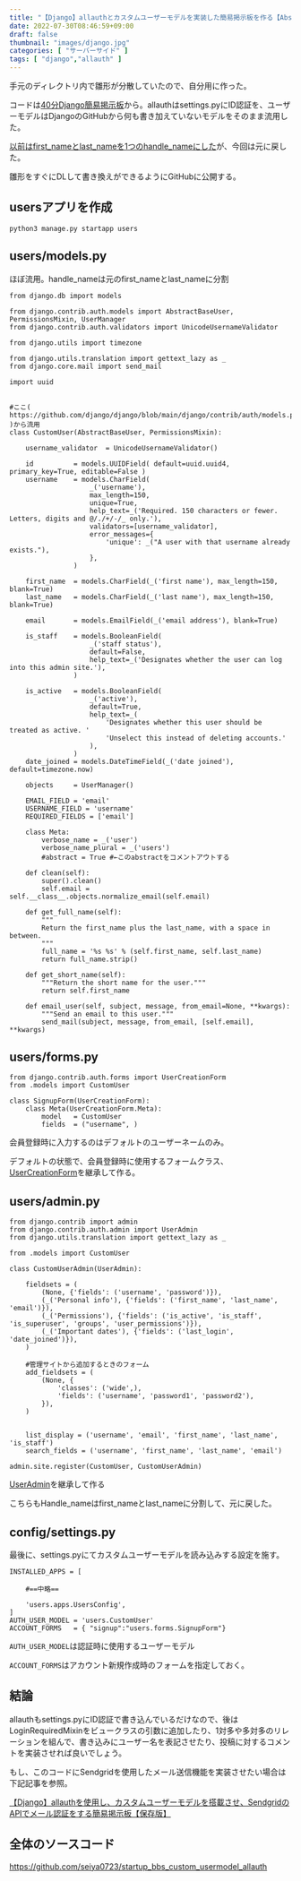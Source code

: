 ```yaml
---
title: "【Django】allauthとカスタムユーザーモデルを実装した簡易掲示板を作る【AbstrastBaseUser】"
date: 2022-07-30T08:46:59+09:00
draft: false
thumbnail: "images/django.jpg"
categories: [ "サーバーサイド" ]
tags: [ "django","allauth" ]
---
```


手元のディレクトリ内で雛形が分散していたので、自分用に作った。

コードは[40分Django簡易掲示板](/post/startup-django/)から。allauthはsettings.pyにID認証を、ユーザーモデルはDjangoのGitHubから何も書き加えていないモデルをそのまま流用した。

[以前はfirst_nameとlast_nameを1つのhandle_nameにした](/post/django-custom-user-model-uuid/)が、今回は元に戻した。

雛形をすぐにDLして書き換えができるようにGitHubに公開する。

## usersアプリを作成

    python3 manage.py startapp users



## users/models.py

ほぼ流用。handle_nameは元のfirst_nameとlast_nameに分割


    from django.db import models
    
    from django.contrib.auth.models import AbstractBaseUser, PermissionsMixin, UserManager
    from django.contrib.auth.validators import UnicodeUsernameValidator
    
    from django.utils import timezone
    
    from django.utils.translation import gettext_lazy as _
    from django.core.mail import send_mail
    
    import uuid
    
    
    #ここ( https://github.com/django/django/blob/main/django/contrib/auth/models.py#L334 )から流用
    class CustomUser(AbstractBaseUser, PermissionsMixin):
    
        username_validator  = UnicodeUsernameValidator()
    
        id          = models.UUIDField( default=uuid.uuid4, primary_key=True, editable=False )
        username    = models.CharField(
                        _('username'),
                        max_length=150,
                        unique=True,
                        help_text=_('Required. 150 characters or fewer. Letters, digits and @/./+/-/_ only.'),
                        validators=[username_validator],
                        error_messages={
                            'unique': _("A user with that username already exists."),
                        },
                    )
    
        first_name  = models.CharField(_('first name'), max_length=150, blank=True)
        last_name   = models.CharField(_('last name'), max_length=150, blank=True)
    
        email       = models.EmailField(_('email address'), blank=True)
    
        is_staff    = models.BooleanField(
                        _('staff status'),
                        default=False,
                        help_text=_('Designates whether the user can log into this admin site.'),
                    )
    
        is_active   = models.BooleanField(
                        _('active'),
                        default=True,
                        help_text=_(
                            'Designates whether this user should be treated as active. '
                            'Unselect this instead of deleting accounts.'
                        ),
                    )
        date_joined = models.DateTimeField(_('date joined'), default=timezone.now)
    
        objects     = UserManager()
    
        EMAIL_FIELD = 'email'
        USERNAME_FIELD = 'username'
        REQUIRED_FIELDS = ['email']
    
        class Meta:
            verbose_name = _('user')
            verbose_name_plural = _('users')
            #abstract = True #←このabstractをコメントアウトする
    
        def clean(self):
            super().clean()
            self.email = self.__class__.objects.normalize_email(self.email)
    
        def get_full_name(self):
            """
            Return the first_name plus the last_name, with a space in between.
            """
            full_name = '%s %s' % (self.first_name, self.last_name)
            return full_name.strip()
    
        def get_short_name(self):
            """Return the short name for the user."""
            return self.first_name
    
        def email_user(self, subject, message, from_email=None, **kwargs):
            """Send an email to this user."""
            send_mail(subject, message, from_email, [self.email], **kwargs)


## users/forms.py

    from django.contrib.auth.forms import UserCreationForm
    from .models import CustomUser
    
    class SignupForm(UserCreationForm):
        class Meta(UserCreationForm.Meta):
            model   = CustomUser
            fields  = ("username", )
    
会員登録時に入力するのはデフォルトのユーザーネームのみ。

デフォルトの状態で、会員登録時に使用するフォームクラス、[UserCreationForm](https://github.com/django/django/blob/main/django/contrib/auth/forms.py#L84)を継承して作る。


## users/admin.py

    from django.contrib import admin
    from django.contrib.auth.admin import UserAdmin
    from django.utils.translation import gettext_lazy as _
    
    from .models import CustomUser
    
    class CustomUserAdmin(UserAdmin):
    
        fieldsets = (
            (None, {'fields': ('username', 'password')}),
            (_('Personal info'), {'fields': ('first_name', 'last_name', 'email')}),
            (_('Permissions'), {'fields': ('is_active', 'is_staff', 'is_superuser', 'groups', 'user_permissions')}),
            (_('Important dates'), {'fields': ('last_login', 'date_joined')}),
        )
    
        #管理サイトから追加するときのフォーム
        add_fieldsets = (
            (None, {
                'classes': ('wide',),
                'fields': ('username', 'password1', 'password2'),
            }),
        )
    
    
        list_display = ('username', 'email', 'first_name', 'last_name', 'is_staff')
        search_fields = ('username', 'first_name', 'last_name', 'email')
    
    admin.site.register(CustomUser, CustomUserAdmin)
    

[UserAdmin](https://github.com/django/django/blob/main/django/contrib/auth/admin.py#L44)を継承して作る

こちらもHandle_nameはfirst_nameとlast_nameに分割して、元に戻した。

## config/settings.py

最後に、settings.pyにてカスタムユーザーモデルを読み込みする設定を施す。

    INSTALLED_APPS = [ 
    
        #==中略==
    
        'users.apps.UsersConfig',
    ]
    AUTH_USER_MODEL = 'users.CustomUser'
    ACCOUNT_FORMS   = { "signup":"users.forms.SignupForm"}


`AUTH_USER_MODEL`は認証時に使用するユーザーモデル

`ACCOUNT_FORMS`はアカウント新規作成時のフォームを指定しておく。


## 結論

allauthもsettings.pyにID認証で書き込んでいるだけなので、後はLoginRequiredMixinをビュークラスの引数に追加したり、1対多や多対多のリレーションを組んで、書き込みにユーザー名を表記させたり、投稿に対するコメントを実装させれば良いでしょう。

もし、このコードにSendgridを使用したメール送信機能を実装させたい場合は下記記事を参照。

[【Django】allauthを使用し、カスタムユーザーモデルを搭載させ、SendgridのAPIでメール認証をする簡易掲示板【保存版】](/post/django-allauth-custom-user-model-sendgrid/)


## 全体のソースコード

https://github.com/seiya0723/startup_bbs_custom_usermodel_allauth



